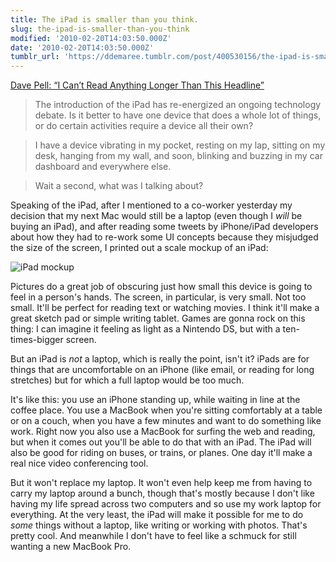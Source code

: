 ```yaml
---
title: The iPad is smaller than you think.
slug: the-ipad-is-smaller-than-you-think
modified: '2010-02-20T14:03:50.000Z'
date: '2010-02-20T14:03:50.000Z'
tumblr_url: 'https://ddemaree.tumblr.com/post/400530156/the-ipad-is-smaller-than-you-think'
---
```

[Dave Pell: “I Can’t Read Anything Longer Than This Headline”](http://tweetagewasteland.com/2010/02/i-cant-read-anything-longer-than-this-headline/)

> The introduction of the iPad has re-energized an ongoing technology debate. Is it better to have one device that does a whole lot of things, or do certain activities require a device all their own?

> I have a device vibrating in my pocket, resting on my lap, sitting on my desk, hanging from my wall, and soon, blinking and buzzing in my car dashboard and everywhere else.

> Wait a second, what was I talking about?

Speaking of the iPad, after I mentioned to a co-worker yesterday my decision that my next Mac would still be a laptop (even though I _will_ be buying an iPad), and after reading some tweets by iPhone/iPad developers about how they had to re-work some UI concepts because they misjudged the size of the screen, I printed out a scale mockup of an iPad:

![iPad mockup](http://media.tumblr.com/tumblr_ky53gojPrL1qaztlp.jpg)

Pictures do a great job of obscuring just how small this device is going to feel in a person's hands. The screen, in particular, is very small. Not too small. It'll be perfect for reading text or watching movies. I think it'll make a great sketch pad or simple writing tablet. Games are gonna rock on this thing: I can imagine it feeling as light as a Nintendo DS, but with a ten-times-bigger screen.

But an iPad is _not_ a laptop, which is really the point, isn't it? iPads are for things that are uncomfortable on an iPhone (like email, or reading for long stretches) but for which a full laptop would be too much.

It's like this: you use an iPhone standing up, while waiting in line at the coffee place. You use a MacBook when you're sitting comfortably at a table or on a couch, when you have a few minutes and want to do something like work. Right now you also use a MacBook for surfing the web and reading, but when it comes out you'll be able to do that with an iPad. The iPad will also be good for riding on buses, or trains, or planes. One day it'll make a real nice video conferencing tool.

But it won't replace my laptop. It won't even help keep me from having to carry my laptop around a bunch, though that's mostly because I don't like having my life spread across two computers and so use my work laptop for everything. At the very least, the iPad will make it possible for me to do _some_ things without a laptop, like writing or working with photos. That's pretty cool. And meanwhile I don't have to feel like a schmuck for still wanting a new MacBook Pro.
